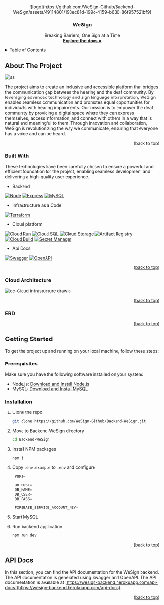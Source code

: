 <a name="readme-top"></a>

<br />
<div align="center">
  <!-- <img src="https://github.com/WeSign-Github/Backend-WeSign/assets/49114801/c5c031c9-f81a-4a94-a4da-dbb7fb8053d9" alt="Logo"> -->
  ![logo](https://github.com/WeSign-Github/Backend-WeSign/assets/49114801/198ec81d-199c-4159-b630-86f957521bf9)

  <h3 align="center">WeSign</h3>

  <p align="center">
    Breaking Barriers, One Sign at a Time
    <br />
    <a href="https://github.com/WeSign-Github/Backend-WeSign"><strong>Explore the docs »</strong></a>
    <br />
  </p>
</div>



<details>
  <summary>Table of Contents</summary>
  <ol>
    <li>
      <a href="#about-the-project">About The Project</a>
      <ul>
        <li><a href="#built-with">Built With</a></li>
        <li><a href="#cloud-architecture">Cloud Architecture</a></li>
        <li><a href="#erd">ERD</a></li>
      </ul>
    </li>
    <li>
      <a href="#getting-started">Getting Started</a>
      <ul>
        <li><a href="#prerequisites">Prerequisites</a></li>
        <li><a href="#installation">Installation</a></li>
      </ul>
    </li>
    <li><a href="#api-docs">API Docs</a></li>
  </ol>
</details>



## About The Project

<!-- ![wesign-shot](https://github.com/WeSign-Github/Backend-WeSign/assets/49114801/8268f658-420e-4113-b14b-5a4f93d56574) -->
![ss](https://github.com/WeSign-Github/Backend-WeSign/assets/49114801/4c08e25f-24fd-4fa6-97a4-ba9a3fd8b663)

The project aims to create an inclusive and accessible platform that bridges the communication gap between the hearing and the deaf community. By leveraging advanced technology and sign language interpretation, WeSign enables seamless communication and promotes equal opportunities for individuals with hearing impairments. Our mission is to empower the deaf community by providing a digital space where they can express themselves, access information, and connect with others in a way that is natural and meaningful to them. Through innovation and collaboration, WeSign is revolutionizing the way we communicate, ensuring that everyone has a voice and can be heard.

<p align="right">(<a href="#readme-top">back to top</a>)</p>



### Built With

These technologies have been carefully chosen to ensure a powerful and efficient foundation for the project, enabling seamless development and delivering a high-quality user experience.

* <p>Backend</p>
[![Node][Node.js]][Node-url]
[![Express][Express.js]][Express-url]
[![MySQL][MySQL]][MySQL-url]

* <p>Infrastructure as a Code</p>
[![Terraform](https://img.shields.io/badge/Terraform-623CE4?style=for-the-badge&logo=terraform&logoColor=white)](https://www.terraform.io/)

* <p>Cloud platform</p>
[![Cloud Run](https://img.shields.io/badge/Cloud_Run-4285F4?style=for-the-badge&logo=google-cloud&logoColor=white)](https://cloud.google.com/run)
[![Cloud SQL](https://img.shields.io/badge/Cloud_SQL-4285F4?style=for-the-badge&logo=google-cloud&logoColor=white)](https://cloud.google.com/sql)
[![Cloud Storage](https://img.shields.io/badge/Cloud_Storage-4285F4?style=for-the-badge&logo=google-cloud&logoColor=white)](https://cloud.google.com/storage)
[![Artifact Registry](https://img.shields.io/badge/Artifact_Registry-4285F4?style=for-the-badge&logo=google-cloud&logoColor=white)](https://cloud.google.com/artifact-registry)
[![Cloud Build](https://img.shields.io/badge/Cloud_Build-4285F4?style=for-the-badge&logo=google-cloud&logoColor=white)](https://cloud.google.com/build)
[![Secret Manager](https://img.shields.io/badge/Secret_Manager-4285F4?style=for-the-badge&logo=google-cloud&logoColor=white)](https://cloud.google.com/secret-manager)

* <p>Api Docs</p>
[![Swagger](https://img.shields.io/badge/Swagger-85EA2D?style=for-the-badge&logo=swagger&logoColor=white)](https://swagger.io/)
[![OpenAPI](https://img.shields.io/badge/OpenAPI-6BA539?style=for-the-badge&logo=openapi-initiative&logoColor=white)](https://www.openapis.org/)



<p align="right">(<a href="#readme-top">back to top</a>)</p>


### Cloud Architecture
![cc-Cloud Infrastucture drawio](https://github.com/WeSign-Github/Backend-WeSign/assets/49114801/4ca4d188-90a8-43d5-aab3-3e849cfcaeba)


<p align="right">(<a href="#readme-top">back to top</a>)</p>



### ERD


<p align="right">(<a href="#readme-top">back to top</a>)</p>



## Getting Started

To get the project up and running on your local machine, follow these steps:

### Prerequisites

Make sure you have the following software installed on your system:
* Node.js: [Download and Install Node.js](https://nodejs.org/)
* MySQL: [Download and Install MySQL](https://www.mysql.com/downloads/)

### Installation

1. Clone the repo
   ```sh
   git clone https://github.com/WeSign-Github/Backend-WeSign.git
   ```
2. Move to Backend-WeSign directory
   ```sh
   cd Backend-WeSign
   ```
3. Install NPM packages
   ```sh
   npm i
   ```
4. Copy `.env.example` to `.env` and configure
   ```js
    PORT=

    DB_HOST=
    DB_NAME=
    DB_USER=
    DB_PASS=

    FIREBASE_SERVICE_ACCOUNT_KEY=
   ```

 5. Start MySQL

 6. Run backend application
    ```sh
    npm run dev
    ```


<p align="right">(<a href="#readme-top">back to top</a>)</p>



<!-- USAGE EXAMPLES -->
## API Docs

In this section, you can find the API documentation for the WeSign backend. The API documentation is generated using Swagger and OpenAPI. The API documentation is available at [https://wesign-backend.herokuapp.com/api-docs](https://wesign-backend.herokuapp.com/api-docs).


<p align="right">(<a href="#readme-top">back to top</a>)</p>



[Node.js]: https://img.shields.io/badge/Node.js-339933?style=for-the-badge&logo=node.js&logoColor=white
[Node-url]: https://nodejs.org/

[Express.js]: https://img.shields.io/badge/Express.js-000000?style=for-the-badge&logo=express&logoColor=white
[Express-url]: https://expressjs.com/

[MySQL]: https://img.shields.io/badge/MySQL-4479A1?style=for-the-badge&logo=mysql&logoColor=white
[MySQL-url]: https://mysql.com/
